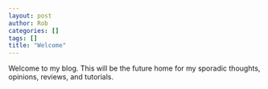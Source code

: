 ```yaml
---
layout: post
author: Rob
categories: []
tags: []
title: "Welcome"
---
```

Welcome to my blog. This will be the future home for my sporadic thoughts, opinions, reviews, and tutorials.
